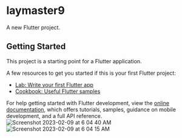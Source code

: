 # laymaster9

A new Flutter project.

## Getting Started

This project is a starting point for a Flutter application.

A few resources to get you started if this is your first Flutter project:

- [Lab: Write your first Flutter app](https://docs.flutter.dev/get-started/codelab)
- [Cookbook: Useful Flutter samples](https://docs.flutter.dev/cookbook)

For help getting started with Flutter development, view the
[online documentation](https://docs.flutter.dev/), which offers tutorials,
samples, guidance on mobile development, and a full API reference.
![Screenshot 2023-02-09 at 6 04 40 AM](https://user-images.githubusercontent.com/116253518/217733718-0a374cd1-c6a3-412c-9f4e-a005e023c08f.png)
![Screenshot 2023-02-09 at 6 04 15 AM](https://user-images.githubusercontent.com/116253518/217733726-552b2551-2934-4f16-b157-2dfd005bdbd8.png)
